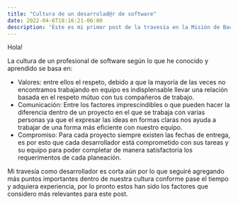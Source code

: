```yaml
---
title: "Cultura de un desarrolad@r de software"
date: 2022-04-6T18:16:21-06:00
description: 'Este es mi primer post de la travesía en la Misión de Backend con Node JS de Launch X.'
---
```


Hola!

La cultura de un profesional de software según lo que he conocido y aprendido se basa en:

- Valores: entre ellos el respeto, debido a que la mayoría de las veces no encontramos trabajando en equipo es indisplensable llevar una relación basada en el respeto mútuo con tus compañeros de trabajo.
- Comunicación: Entre los factores imprescindibles o que pueden hacer la diferencia dentro de un proyecto en el que se trabaja con varias personas ya que el expresar las ideas en formas claras nos ayuda a trabajar de una forma más eficiente con nuestro equipo.
- Compromiso: Para cada proyecto siempre existen las fechas de entrega, es por esto que cada desarrollador está comprometido con sus tareas y su equipo para poder completar de manera satisfactoria los requerimentos de cada planeación.

Mi travesía como desarrollador es corta aún por lo que seguiré agregando más puntos importantes dentro de nuestra cultura conforme pase el tiempo y adquiera experiencia, por lo pronto estos han sido los factores que considero más relevantes para este post.
